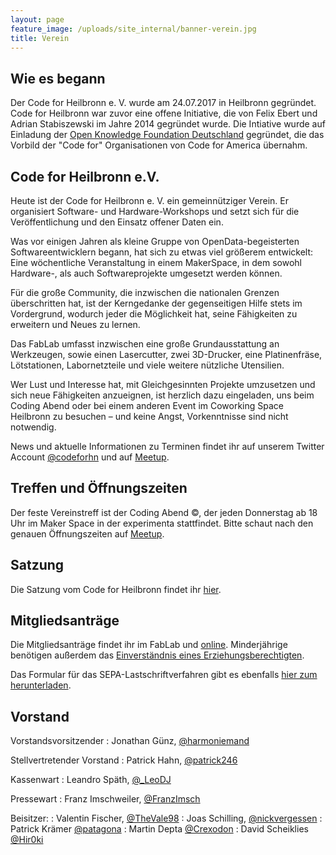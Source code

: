 ```yaml
---
layout: page
feature_image: /uploads/site_internal/banner-verein.jpg
title: Verein
---
```


## Wie es begann

Der Code for Heilbronn e. V. wurde am 24.07.2017 in Heilbronn gegründet. Code
for Heilbronn war zuvor eine offene Initiative, die von Felix Ebert
und Adrian Stabiszewski im Jahre 2014 gegründet wurde. Die Intiative wurde
auf Einladung der [Open Knowledge Foundation Deutschland](https://oknf.de)
gegründet, die das Vorbild der "Code for" Organisationen von Code for America
übernahm.

## Code for Heilbronn e.V.
Heute ist der Code for Heilbronn e. V. ein gemeinnütziger Verein.
Er organisiert Software- und Hardware-Workshops und setzt sich
für die Veröffentlichung und den Einsatz offener Daten ein.

Was vor einigen Jahren als kleine Gruppe von OpenData-begeisterten Softwareentwicklern begann,
hat sich zu etwas viel größerem entwickelt: Eine wöchentliche Veranstaltung in einem MakerSpace,
in dem sowohl Hardware-, als auch Softwareprojekte umgesetzt werden können.

Für die große Community, die inzwischen die nationalen Grenzen überschritten hat,
ist der Kerngedanke der gegenseitigen Hilfe stets im Vordergrund, wodurch jeder die Möglichkeit hat,
seine Fähigkeiten zu erweitern und Neues zu lernen.

Das FabLab umfasst inzwischen eine große Grundausstattung an Werkzeugen,
sowie einen Lasercutter, zwei 3D-Drucker, eine Platinenfräse, Lötstationen, Labornetzteile und viele weitere
nützliche Utensilien.

Wer Lust und Interesse hat, mit Gleichgesinnten Projekte umzusetzen und sich neue Fähigkeiten anzueignen,
ist herzlich dazu eingeladen, uns beim Coding Abend oder bei einem anderen Event im Coworking Space Heilbronn zu besuchen –
und keine Angst, Vorkenntnisse sind nicht notwendig.

News und aktuelle Informationen zu Terminen findet ihr auf unserem Twitter Account
[@codeforhn](https://twitter.com/codeforhn) und auf [Meetup](https://meetup.com/codeforhn/).

## Treffen und Öffnungszeiten

Der feste Vereinstreff ist der Coding Abend &copy;, der jeden Donnerstag ab
18 Uhr im Maker Space in der experimenta stattfindet.
Bitte schaut nach den genauen Öffnungszeiten auf [Meetup](https://meetup.com/codeforhn/).

## Satzung

Die Satzung vom Code for Heilbronn findet ihr [hier](satzung.html).

## Mitgliedsanträge

Die Mitgliedsanträge findet ihr im FabLab und [online](/uploads/Mitgliedsantrag.pdf). Minderjährige benötigen außerdem das [Einverständnis eines Erziehungsberechtigten](/uploads/Einverständniserklärung.pdf).

Das Formular für das SEPA-Lastschriftverfahren gibt es ebenfalls [hier zum herunterladen](/uploads/CfH_SEPA_Lastschriftsmandat.pdf).


## Vorstand

Vorstandsvorsitzender
: Jonathan Günz, [@harmoniemand](https://twitter.com/harmoniemand)

Stellvertretender Vorstand
: Patrick Hahn, [@patrick246](https://twitter.com/patrick24651)

Kassenwart
: Leandro Späth, [@_LeoDJ](https://twitter.com/_LeoDJ)

Pressewart
: Franz Imschweiler, [@FranzImsch](https://twitter.com/FranzImsch)

Beisitzer:
: Valentin Fischer, [@TheVale98](https://twitter.com/TheVale98)
: Joas Schilling, [@nickvergessen](https://twitter.com/nickvergessen)
: Patrick Krämer [@patagona](https://twitter.com/patagona)
: Martin Depta [@Crexodon](https://twitter.com/crexodon)
: David Scheiklies [@Hir0ki](https://twitter.com/Hir0ki12/)
